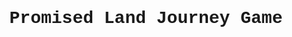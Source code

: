 <!DOCTYPE html>
<html>
    <head>
        <h1 style="font-family:'Courier New', Courier, monospace; text-align: center;">Promised Land Journey Game</h1>
        <script src="https://code.jquery.com/jquery-3.6.0.min.js" integrity="sha256-/xUj+3OJU5yExlq6GSYGSHk7tPXikynS7ogEvDej/m4=" crossorigin="anonymous"></script>
        <script src="https://cdnjs.cloudflare.com/ajax/libs/jquery-csv/1.0.11/jquery.csv.min.js"></script>
        <script type="text/javascript" src="phaser.min.js"></script>
        <script type="text/javascript" src="gameState.js"></script>
        <script type="text/javascript" src="loadingScene.js"></script>
        <script type="text/javascript" src="menuScene.js"></script>
        <script type="text/javascript" src="tempInputScene.js"></script>
        <script type="text/javascript" src="hostScene.js"></script>
        <script type="text/javascript" src="joinScene.js"></script>
        <script type="text/javascript" src="triviaScene.js"></script>
        <script type="text/javascript" src="correctScene.js"></script>
        <script type="text/javascript" src="incorrectScene.js"></script>
        <script type="text/javascript" src="questions.js"></script>
        <script type="text/javascript" src="newStageScene.js"></script>
        <script type="text/javascript" src="nextPlayerScene.js"></script>
        <script type="text/javascript" src="storyLineScene.js"></script>
        <script type="text/javascript" src="victoryScene.js"></script>
        <script type="text/javascript" src="game.js"></script>
        <div id='mygame'></div> 
    </head>
    <body>
    </body>
</html>